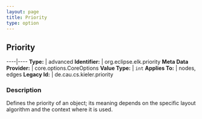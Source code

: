 ```yaml
---
layout: page
title: Priority
type: option
---
```

## Priority

----|----
**Type:** | advanced
**Identifier:** | org.eclipse.elk.priority
**Meta Data Provider:** | core.options.CoreOptions
**Value Type:** | `int`
**Applies To:** | nodes, edges
**Legacy Id:** | de.cau.cs.kieler.priority

### Description

Defines the priority of an object; its meaning depends on the specific layout algorithm and the context where it is used.
